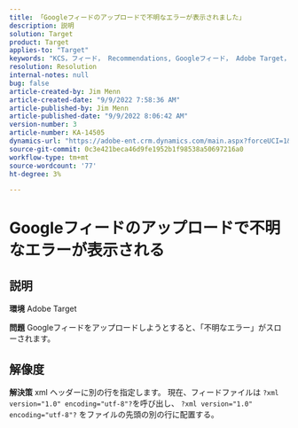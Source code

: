 ```yaml
---
title: 「Googleフィードのアップロードで不明なエラーが表示されました」
description: 説明
solution: Target
product: Target
applies-to: "Target"
keywords: "KCS，フィード， Recommendations, Googleフィード， Adobe Target，不明なエラー"
resolution: Resolution
internal-notes: null
bug: false
article-created-by: Jim Menn
article-created-date: "9/9/2022 7:58:36 AM"
article-published-by: Jim Menn
article-published-date: "9/9/2022 8:06:42 AM"
version-number: 3
article-number: KA-14505
dynamics-url: "https://adobe-ent.crm.dynamics.com/main.aspx?forceUCI=1&pagetype=entityrecord&etn=knowledgearticle&id=c9c8642f-1530-ed11-9db1-0022480866ad"
source-git-commit: 0c3e421beca46d9fe1952b1f98538a50697216a0
workflow-type: tm+mt
source-wordcount: '77'
ht-degree: 3%

---
```


# Googleフィードのアップロードで不明なエラーが表示される

## 説明


<b>環境</b>
Adobe Target

<b>問題</b>
Googleフィードをアップロードしようとすると、「不明なエラー」がスローされます。


## 解像度


<b>解決策</b>
xml ヘッダーに別の行を指定します。
現在、フィードファイルは `?xml version="1.0" encoding="utf-8"?`を呼び出し、 `?xml version="1.0" encoding="utf-8"?` をファイルの先頭の別の行に配置する。
